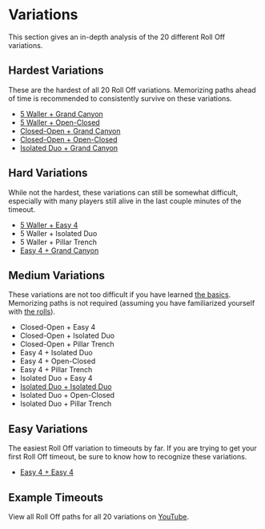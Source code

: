 # Variations

This section gives an in-depth analysis of the 20 different Roll Off variations.

## Hardest Variations

These are the hardest of all 20 Roll Off variations. Memorizing paths ahead of time is recommended to consistently survive on these variations.

* [5 Waller + Grand Canyon](5-waller-grand-canyon.md)
* [5 Waller + Open-Closed](5-waller-open-closed.md)
* [Closed-Open + Grand Canyon](closed-open-grand-canyon.md)
* [Closed-Open + Open-Closed](closed-open-open-closed.md)
* [Isolated Duo + Grand Canyon](isolated-duo-grand-canyon.md)

## Hard Variations

While not the hardest, these variations can still be somewhat difficult, especially with many players still alive in the last couple minutes of the timeout.

* [5 Waller + Easy 4](5-waller-easy-4.md)
* 5 Waller + Isolated Duo
* 5 Waller + Pillar Trench
* [Easy 4 + Grand Canyon](easy-4-grand-canyon.md)

## Medium Variations

These variations are not too difficult if you have learned [the basics](../getting-started/index.md). Memorizing paths is not required (assuming you have familiarized yourself with [the rolls](../rolls/index.md)).

* Closed-Open + Easy 4
* Closed-Open + Isolated Duo
* Closed-Open + Pillar Trench
* Easy 4 + Isolated Duo
* Easy 4 + Open-Closed
* Easy 4 + Pillar Trench
* Isolated Duo + Easy 4
* [Isolated Duo + Isolated Duo](isolated-duo-isolated-duo.md)
* Isolated Duo + Open-Closed
* Isolated Duo + Pillar Trench

## Easy Variations

The easiest Roll Off variation to timeouts by far. If you are trying to get your first Roll Off timeout, be sure to know how to recognize these variations.

* [Easy 4 + Easy 4](easy-4-easy-4.md)

## Example Timeouts

View all Roll Off paths for all 20 variations on [YouTube](https://www.youtube.com/playlist?list=PLG_QNSp9ZgJLWYSNl4vY26VJCZeOQHO1F).
